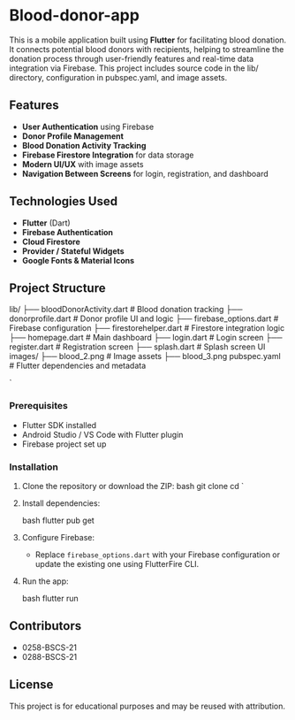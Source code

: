 # Blood-donor-app

This is a mobile application built using **Flutter** for facilitating blood donation. It connects potential blood donors with recipients, helping to streamline the donation process through user-friendly features and real-time data integration via Firebase. This project includes source code in the lib/ directory, configuration in pubspec.yaml, and image assets.

## Features

- **User Authentication** using Firebase
- **Donor Profile Management**
- **Blood Donation Activity Tracking**
- **Firebase Firestore Integration** for data storage
- **Modern UI/UX** with image assets
- **Navigation Between Screens** for login, registration, and dashboard

## Technologies Used

- **Flutter** (Dart)
- **Firebase Authentication**
- **Cloud Firestore**
- **Provider / Stateful Widgets**
- **Google Fonts & Material Icons**

## Project Structure



lib/
├── bloodDonorActivity.dart       # Blood donation tracking
├── donorprofile.dart             # Donor profile UI and logic
├── firebase\_options.dart         # Firebase configuration
├── firestorehelper.dart          # Firestore integration logic
├── homepage.dart                 # Main dashboard
├── login.dart                    # Login screen
├── register.dart                 # Registration screen
├── splash.dart                   # Splash screen UI
images/
├── blood\_2.png                   # Image assets
├── blood\_3.png
pubspec.yaml                      # Flutter dependencies and metadata

`
### Prerequisites

- Flutter SDK installed
- Android Studio / VS Code with Flutter plugin
- Firebase project set up

### Installation

1. Clone the repository or download the ZIP:
   bash
   git clone <your-repo-url>
   cd <project-folder>
`
2. Install dependencies:

   bash
   flutter pub get
   
3. Configure Firebase:

   * Replace `firebase_options.dart` with your Firebase configuration or update the existing one using FlutterFire CLI.

4. Run the app:

   bash
   flutter run
   

## Contributors

* 0258-BSCS-21
* 0288-BSCS-21

## License

This project is for educational purposes and may be reused with attribution.
